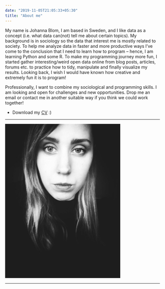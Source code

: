 ```yaml
---
date: "2019-11-05T21:05:33+05:30"
title: "About me"
---
```


My name is Johanna Blom, I am based in Sweden, and I like data as a concept (i.e. what data can(not) tell me about certain topics). My background is in sociology so the data that interest me is mostly related to society. To help me analyze data in faster and more productive ways I’ve come to the conclusion that I need to learn how to program – hence, I am learning Python and some R. To make my programming journey more fun, I started gather interesting/weird open data online from blog posts, articles, forums etc. to practice how to tidy, manipulate and finally visualize my results. Looking back, I wish I would have known how creative and extremely fun it is to program!

Professionally, I want to combine my sociological and programming skills. I am looking and open for challenges and new opportunities. Drop me an email or contact me in another suitable way if you think we could work together!


- Download my [CV][2] :)
---

![This is me][1]

---


[1]: /img/j_small.jpg
[2]: /Resume_JohannaBlom.pdf